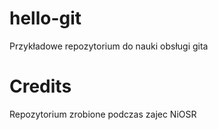# hello-git
Przykładowe repozytorium do nauki obsługi gita
# Credits
Repozytorium zrobione podczas zajec NiOSR
